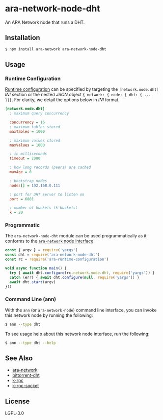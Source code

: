 ara-network-node-dht
====================

An ARA Network node that runs a DHT.

## Installation

```sh
$ npm install ara-network ara-network-node-dht
```

## Usage

### Runtime Configuration

[rc]: https://github.com/arablocks/ara-runtime-configuration

[Runtime configuration][rc] can be specified by targeting the
`[network.node.dht]` _INI_ section or the nested _JSON_ object
`{ network: { node: { dht: { ... }}}`. For clarity, we detail the
options below in _INI_ format.

```ini
[network.node.dht]
  ; maximum query concurrency

  concurrency = 16
  ; maximum tables stored
  maxTables = 1000

  ; maximum values stored
  maxValues = 1000

  ; in milliseconds
  timeout = 2000

  ; how long records (peers) are cached
  maxAge = 0

  ; bootstrap nodes
  nodes[] = 192.168.0.111

  ; port for DHT server to listen on
  port = 6881

  ; number of buckets (k-buckets)
  k = 20
```

### Programmatic

[interface]: https://github.com/AraBlocks/ara-network/blob/master/nodes/README.md

The `ara-network-node-dht` module can be used programmatically as it
conforms to the [`ara-network` node interface][interface].

```js
const { argv } = require('yargs')
const dht = require('ara-network-node-dht')
const rc = require('ara-runtime-configuration')

void async function main() {
  try { await dht.configure(rc.network.node.dht, require('yargs')) }
  catch (err) { await dht.configure(null, require('yargs')) }
  await dht.start(argv)
}()
```

### Command Line (ann)

With the `ann` (or `ara-network-node`) command line interface, you can
invoke this network node by running the following:

```sh
$ ann --type dht
```

To see usage help about this network node interface, run the following:

```sh
$ ann --type dht --help
```

## See Also

* [ara-network](https://github.com/arablocks/ara-network)
* [bittorrent-dht](https://www.npmjs.com/package/bittorrent-dht)
* [k-rpc](https://github.com/mafintosh/k-rpc)
* [k-rpc-socket](https://github.com/mafintosh/k-rpc-socket)

## License

LGPL-3.0
